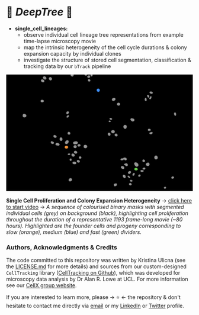 # 🌳 *DeepTree* 🌳

- **single_cell_lineages:**
   + observe individual cell lineage tree representations from example time-lapse microscopy movie
   + map the intrinsic heterogeneity of the cell cycle durations & colony expansion capacity by individual clones
   + investigate the structure of stored cell segmentation, classification & tracking data by our `bTrack` pipeline


![Single Cell "Heterogeneity"](../initial_frame.png)

**Single Cell Proliferation and Colony Expansion Heterogeneity** -> [click here to start video](https://www.linkedin.com/posts/kristinaulicna_cellcyclecontrol-microscopy-images-activity-6685890976306745344-gNFo) -> *A sequence of colourised binary masks with segmented individual cells (grey) on background (black), highlighting cell proliferation throughout the duration of a representative 1193 frame-long movie (~80 hours). Highlighted are the founder cells and progeny corresponding to slow (orange), medium (blue) and fast (green) dividers.*

### Authors, Acknowledgments & Credits

The code committed to this repository was written by Kristina Ulicna (see the [LICENSE.md](../LICENSE.md "Kristina's LICENSE.md file") for more details) and sources from our custom-designed `CellTracking` library ([CellTracking on Github](https://github.com/quantumjot/CellTracking "Cell Tracking Repository" )), which was developed for microscopy data analysis by Dr Alan R. Lowe at UCL. For more information see our [CellX group website](http://lowe.cs.ucl.ac.uk/cellx.html "CellX group website").

If you are interested to learn more, please -> ⭐ <- the repository & don't hesitate to contact me directly via [email](mailto:kristina.smith.ulicna@gmail.com "Click to Email Me") or my [LinkedIn](https://www.linkedin.com/in/kristinaulicna/ "Kristina's LinkedIn Profile") or [Twitter](https://twitter.com/KristinaUlicna "Kristina's Twitter Profile") profile.
